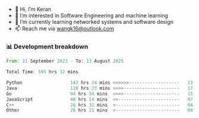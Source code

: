 - 👋 Hi, I’m Keran
- 👀 I’m interested in Software Engineering and machine learning
- 🌱 I’m currently learning networked systems and software design
- 📫 Reach me via wangk16@outlook.com


###  📊 Development breakdown
<!--START_SECTION:waka-->

```rust
From: 21 September 2023 - To: 13 August 2025

Total Time: 595 hrs 32 mins

Python                  143 hrs 24 mins >>>>>>-------------------   23.06 %
Java                    110 hrs 23 mins >>>>---------------------   17.75 %
Go                      94 hrs 54 mins  >>>>---------------------   15.26 %
JavaScript              48 hrs 14 mins  >>-----------------------   07.76 %
C++                     26 hrs 32 mins  >------------------------   04.27 %
Other                   26 hrs 21 mins  >------------------------   04.24 %
```

<!--END_SECTION:waka-->

<!---
keran-w/keran-w is a ✨ special ✨ repository because its `README.md` (this file) appears on your GitHub profile.
You can click the Preview link to take a look at your changes.
--->
